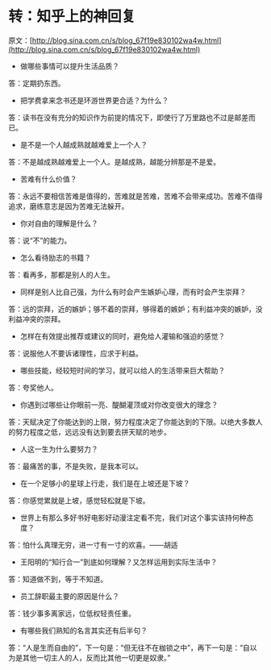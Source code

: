 # 转：知乎上的神回复
原文：[http://blog.sina.com.cn/s/blog_67f19e830102wa4w.html](http://blog.sina.com.cn/s/blog_67f19e830102wa4w.html)


* 做哪些事情可以提升生活品质？
	
答：定期扔东西。
	
* 把学费拿来念书还是环游世界更合适？为什么？

答：读书在没有充分的知识作为前提的情况下，即使行了万里路也不过是邮差而已。
	
* 是不是一个人越成熟就越难爱上一个人？

答：不是越成熟越难爱上一个人。是越成熟，越能分辨那是不是爱。　 

* 苦难有什么价值？

答：永远不要相信苦难是值得的，苦难就是苦难，苦难不会带来成功。苦难不值得追求，磨练意志是因为苦难无法躲开。　 

* 你对自由的理解是什么？

答：说“不”的能力。　

* 怎么看待励志的书籍？

答：看再多，那都是别人的人生。　 		

* 同样是别人比自己强，为什么有时会产生嫉妒心理，而有时会产生崇拜？

答：远的崇拜，近的嫉妒；够不着的崇拜，够得着的嫉妒；有利益冲突的嫉妒，没利益冲突的崇拜。

* 怎样在有效提出推荐或建议的同时，避免给人灌输和强迫的感觉？

答：说服他人不要诉诸理性，应求于利益。

* 哪些技能，经较短时间的学习，就可以给人的生活带来巨大帮助？

答：夸奖他人。

* 你遇到过哪些让你眼前一亮、醍醐灌顶或对你改变很大的理念？

答：天赋决定了你能达到的上限，努力程度决定了你能达到的下限。以绝大多数人的努力程度之低，远远没有达到要去拼天赋的地步。

* 人这一生为什么要努力？

答：最痛苦的事，不是失败，是我本可以。

* 在一个足够小的星球上行走，我们是在上坡还是下坡？

答：你感觉累就是上坡，感觉轻松就是下坡。

* 世界上有那么多好书好电影好动漫注定看不完，我们对这个事实该持何种态度？

答：怕什么真理无穷，进一寸有一寸的欢喜。——胡适

* 王阳明的“知行合一”到底如何理解？又怎样运用到实际生活中？

答：知道做不到，等于不知道。

* 员工辞职最主要的原因是什么？

答：钱少事多离家远，位低权轻责任重。

* 有哪些我们熟知的名言其实还有后半句？

答：“人是生而自由的”，下一句是：“但无往不在枷锁之中”，再下一句是：“自以为是其他一切主人的人，反而比其他一切更是奴隶。”




　